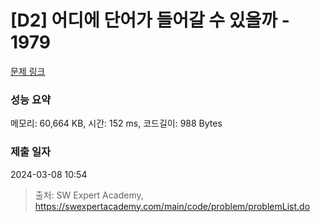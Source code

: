 # [D2] 어디에 단어가 들어갈 수 있을까 - 1979 

[문제 링크](https://swexpertacademy.com/main/code/problem/problemDetail.do?contestProbId=AV5PuPq6AaQDFAUq) 

### 성능 요약

메모리: 60,664 KB, 시간: 152 ms, 코드길이: 988 Bytes

### 제출 일자

2024-03-08 10:54



> 출처: SW Expert Academy, https://swexpertacademy.com/main/code/problem/problemList.do